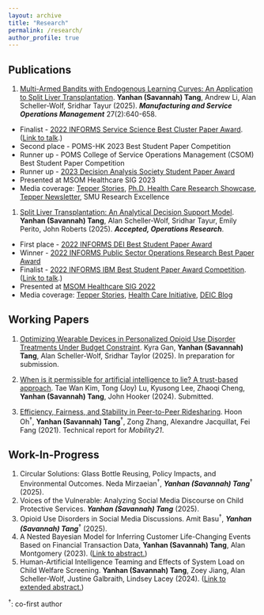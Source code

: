```yaml
---
layout: archive
title: "Research"
permalink: /research/
author_profile: true
---
```


## Publications

1. [Multi-Armed Bandits with Endogenous Learning Curves: An Application to Split Liver Transplantation](../files/Tang_jmp_MAB_0705.pdf). __Yanhan (Savannah) Tang__, Andrew Li, Alan Scheller-Wolf, Sridhar Tayur (2025). ___Manufacturing and Service Operations Management___ 27(2):640-658.
  - Finalist - [2022 INFORMS Service Science Best Cluster Paper Award](https://www.informs.org/Recognizing-Excellence/Award-Recipients/Yanhan-Savannah-Tang). ([Link to talk](https://www.youtube.com/watch?v=L4iCJBMfN6s&list=PLuvtfhwcPzCRQmCfFmJbgbRK2PuzvDpXo&index=11).)
  - Second place - POMS-HK 2023 Best Student Paper Competition
  - Runner up - POMS College of Service Operations Management (CSOM) Best Student Paper Competition
  - Runner up - [2023 Decision Analysis Society Student Paper Award](https://connect.informs.org/das/awards/das-student-paper-award)
  - Presented at MSOM Healthcare SIG 2023
  - Media coverage: [Tepper Stories](https://www.cmu.edu/tepper/news/stories/2023/january/research-summary.html), [Ph.D. Health Care Research Showcase](https://www.cmu.edu/tepper/faculty-and-research/initiatives/health-care-initiative/education/research.html), [Tepper Newsletter](https://www.cmu.edu/tepper/news/stories/2025/march/increased-use-of-split-liver-transplantation-can-bring-more-equitable-fairer-outcomes-for-patients.html?utm_campaign=2025-03-20+Piper&utm_source=research&utm_medium=all&utm_content=res_med_0&utm_term=tepper_0&utm_id=split+liver+transplantation+can+bring+about+more+equitable+outcomes), SMU Research Excellence

1. [Split Liver Transplantation: An Analytical Decision Support Model](https://papers.ssrn.com/sol3/papers.cfm?abstract_id=3877523). __Yanhan (Savannah) Tang__, Alan Scheller-Wolf, Sridhar Tayur, Emily Perito, John Roberts (2025). ___Accepted, Operations Research___.
  - First place - [2022 INFORMS DEI Best Student Paper Award](https://connect.informs.org/diversity/student-paper-award)
  - Winner - [2022 INFORMS Public Sector Operations Research Best Paper Award](https://www.informs.org/Recognizing-Excellence/Community-Prizes/Public-Sector-O.R/Public-Sector-Operations-Research-Best-Paper-Award)
  - Finalist - [2022 INFORMS IBM Best Student Paper Award Competition](https://www.informs.org/Recognizing-Excellence/Award-Recipients/Yanhan-Savannah-Tang). ([Link to talk](https://www.youtube.com/watch?v=3QSfzrrAWQs).)
  - Presented at [MSOM Healthcare SIG 2022](https://www.msom-2022.com/SIG/)
  - Media coverage: [Tepper Stories](https://www.cmu.edu/tepper/news/stories/2022/december/informs-awards.html), [Health Care Initiative](https://www.cmu.edu/tepper/faculty-and-research/initiatives/health-care-initiative/organ-donation.html), [DEIC Blog](https://connect.informs.org/diversity/diversity-blog/increased-use-of-split-liver-transplantation)

## Working Papers

1. [Optimizing Wearable Devices in Personalized Opioid Use Disorder Treatments Under Budget Constraint](https://papers.ssrn.com/sol3/papers.cfm?abstract_id=3389539). Kyra Gan, __Yanhan (Savannah) Tang__, Alan Scheller-Wolf, Sridhar Taylor (2025). In preparation for submission.

1. [When is it permissible for artificial intelligence to lie? A trust-based approach](https://arxiv.org/abs/2103.05434). Tae Wan Kim, Tong (Joy) Lu, Kyusong Lee, Zhaoqi Cheng, __Yanhan (Savannah) Tang__, John Hooker (2024). Submitted.

1. [Efficiency, Fairness, and Stability in Peer-to-Peer Ridesharing](https://arxiv.org/abs/2110.01152). Hoon Oh<sup>&dagger;</sup>, __Yanhan (Savannah) Tang__<sup>&dagger;</sup>, Zong Zhang, Alexandre Jacquillat, Fei Fang (2021). Technical report for *Mobility21*.

## Work-In-Progress

1. Circular Solutions: Glass Bottle Reusing, Policy Impacts, and Environmental Outcomes. Neda Mirzaeian<sup>&dagger;</sup>, ___Yanhan (Savannah) Tang___<sup>&dagger;</sup> (2025).
1. Voices of the Vulnerable: Analyzing Social Media Discourse on Child Protective Services. ___Yanhan (Savannah) Tang___ (2025).
1. Opioid Use Disorders in Social Media Discussions. Amit Basu<sup>&dagger;</sup>, ___Yanhan (Savannah) Tang___<sup>&dagger;</sup> (2025).
1. A Nested Bayesian Model for Inferring Customer Life-Changing Events Based on Financial Transaction Data, __Yanhan (Savannah) Tang__, Alan Montgomery (2023). ([Link to abstract.](../files/abstract_pnc.pdf))
1. Human-Artificial Intelligence Teaming and Effects of System Load on Child Welfare Screening. __Yanhan (Savannah) Tang__, Zoey Jiang, Alan Scheller-Wolf, Justine Galbraith, Lindsey Lacey (2024). ([Link to extended abstract.](../files/abstract_CYF.pdf))

<sup>&dagger;</sup>: co-first author
